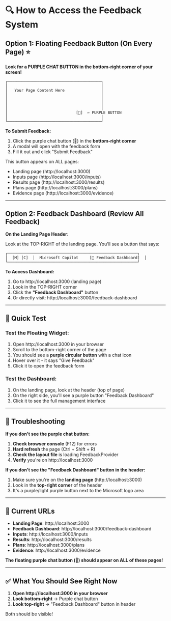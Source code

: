 # 🔍 How to Access the Feedback System

## Option 1: Floating Feedback Button (On Every Page) ⭐

**Look for a PURPLE CHAT BUTTON in the bottom-right corner of your screen!**

```
┌─────────────────────────────────────────┐
│                                         │
│   Your Page Content Here                │
│                                         │
│                                         │
│                                         │
│                                         │
│                              [💬]  ← PURPLE BUTTON
│                                         │
└─────────────────────────────────────────┘
```

**To Submit Feedback:**
1. Click the purple chat button (💬) in the **bottom-right corner**
2. A modal will open with the feedback form
3. Fill it out and click "Submit Feedback"

This button appears on ALL pages:
- Landing page (http://localhost:3000)
- Inputs page (http://localhost:3000/inputs)
- Results page (http://localhost:3000/results)
- Plans page (http://localhost:3000/plans)
- Evidence page (http://localhost:3000/evidence)

---

## Option 2: Feedback Dashboard (Review All Feedback)

**On the Landing Page Header:**

Look at the TOP-RIGHT of the landing page. You'll see a button that says:

```
┌─────────────────────────────────────────────────────────┐
│  [M] [C]  │  Microsoft Copilot     [💬 Feedback Dashboard]  │
└─────────────────────────────────────────────────────────┘
```

**To Access Dashboard:**
1. Go to http://localhost:3000 (landing page)
2. Look in the TOP-RIGHT corner
3. Click the **"Feedback Dashboard"** button
4. Or directly visit: http://localhost:3000/feedback-dashboard

---

## 🎯 Quick Test

### Test the Floating Widget:
1. Open http://localhost:3000 in your browser
2. Scroll to the bottom-right corner of the page
3. You should see a **purple circular button** with a chat icon
4. Hover over it - it says "Give Feedback"
5. Click it to open the feedback form

### Test the Dashboard:
1. On the landing page, look at the header (top of page)
2. On the right side, you'll see a purple button "Feedback Dashboard"
3. Click it to see the full management interface

---

## 🐛 Troubleshooting

**If you don't see the purple chat button:**

1. **Check browser console** (F12) for errors
2. **Hard refresh** the page (Ctrl + Shift + R)
3. **Check the layout file** is loading FeedbackProvider
4. **Verify** you're on http://localhost:3000

**If you don't see the "Feedback Dashboard" button in the header:**

1. Make sure you're on the **landing page** (http://localhost:3000)
2. Look in the **top-right corner** of the header
3. It's a purple/light purple button next to the Microsoft logo area

---

## 📱 Current URLs

- **Landing Page**: http://localhost:3000
- **Feedback Dashboard**: http://localhost:3000/feedback-dashboard
- **Inputs**: http://localhost:3000/inputs
- **Results**: http://localhost:3000/results
- **Plans**: http://localhost:3000/plans
- **Evidence**: http://localhost:3000/evidence

**The floating purple chat button (💬) should appear on ALL of these pages!**

---

## ✅ What You Should See Right Now

1. **Open http://localhost:3000 in your browser**
2. **Look bottom-right** → Purple chat button
3. **Look top-right** → "Feedback Dashboard" button in header

Both should be visible!

